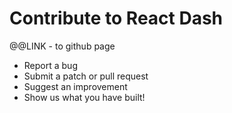 # Contribute to React Dash

@@LINK - to github page

* Report a bug
* Submit a patch or pull request
* Suggest an improvement
* Show us what you have built!
